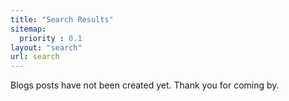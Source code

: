 ```yaml
---
title: "Search Results"
sitemap:
  priority : 0.1
layout: "search"
url: search
---
```



Blogs posts have not been created yet. Thank you for coming by.
